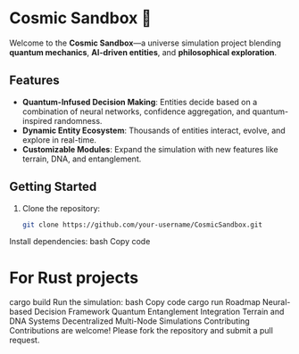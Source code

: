 # Cosmic Sandbox 🌌

Welcome to the **Cosmic Sandbox**—a universe simulation project blending **quantum mechanics**, **AI-driven entities**, and **philosophical exploration**.

## Features
- **Quantum-Infused Decision Making**: Entities decide based on a combination of neural networks, confidence aggregation, and quantum-inspired randomness.
- **Dynamic Entity Ecosystem**: Thousands of entities interact, evolve, and explore in real-time.
- **Customizable Modules**: Expand the simulation with new features like terrain, DNA, and entanglement.

## Getting Started
1. Clone the repository:
   ```bash
   git clone https://github.com/your-username/CosmicSandbox.git
Install dependencies:
bash
Copy code
# For Rust projects
cargo build
Run the simulation:
bash
Copy code
cargo run
Roadmap
 Neural-based Decision Framework
 Quantum Entanglement Integration
 Terrain and DNA Systems
 Decentralized Multi-Node Simulations
Contributing
Contributions are welcome! Please fork the repository and submit a pull request.
